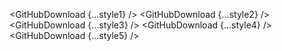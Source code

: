 <script>
  import { GitHubDownload } from 'svelte-shields'
  import type { GitHubDownloadPropsType } from 'svelte-shields';

  const style1: GitHubDownloadPropsType = {
    user: 'shinokada',
    repo: 'teffects',
    style: 'flat',
  }
  const style2: GitHubDownloadPropsType = {
    user: 'shinokada',
    repo: 'teffects',
    style: 'flat-square',
  }
  const style3: GitHubDownloadPropsType = {
    user: 'shinokada',
    repo: 'teffects',
    style: 'for-the-badge',
  }
  const style4: GitHubDownloadPropsType = {
    user: 'shinokada',
    repo: 'teffects',
    style: 'plastic',
  }
  const style5: GitHubDownloadPropsType = {
    user: 'shinokada',
    repo: 'teffects',
    style: 'social',
  }
</script>

<GitHubDownload {...style1} />
<GitHubDownload {...style2} />
<GitHubDownload {...style3} />
<GitHubDownload {...style4} />
<GitHubDownload {...style5} />